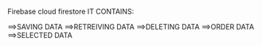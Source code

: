 Firebase cloud firestore
IT CONTAINS:

==>SAVING DATA
==>RETREIVING DATA
==>DELETING DATA
==>ORDER DATA
==>SELECTED DATA
